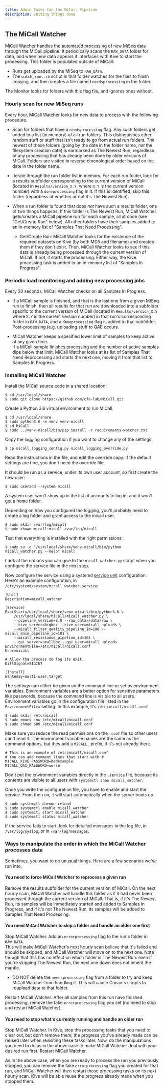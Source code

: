 ```yaml
---
title: Admin Tasks for the MiCall Pipeline
description: Getting things done
---
```


## The MiCall Watcher ##

MiCall Watcher handles the automated processing of new MiSeq data
through the MiCall pipeline.  It periodically scans the `RAW_DATA` folder for data,
and when new data appears it interfaces with Kive to start the processing.
This folder is populated outside of MiCall:

* Runs get uploaded by the MiSeq to `RAW_DATA`.
* The `watch_runs.rb` script in that folder watches for the files to finish
    copying, and then creates a file named `needsprocessing` in the folder.

The Monitor looks for folders with this flag file, and ignores ones
without.

### Hourly scan for new MiSeq runs ###

Every hour, MiCall Watcher looks for new data to process with the following procedure.

* Scan for folders that have a `needsprocessing` flag.  Any such folders get added 
to a list (in memory) of all run folders.  This distinguishes other random stuff or 
stuff that isn't ready to go from actual run folders.  The newest of these folders 
(going by the date in the folder name, *not* the filesystem creation date) is 
earmarked as The Newest Run, regardless of any processing that has already been 
done by older versions of MiCall.  Folders are visited in reverse chronological 
order based on the date in the folder name.

* Iterate through the run folder list in memory.  For each run folder, look for a 
results subfolder corresponding to the current version of MiCall (located in
`Results/version_X.Y`, where `X.Y` is the current version number) with a 
`doneprocessing` flag in it.  If this is identified, skip this folder (regardless 
of whether or not it's The Newest Run).

* When a run folder is found that does *not* have such a results folder, one of 
two things happens.  If this folder is The Newest Run, MiCall Watcher gets/creates a MiCall 
pipeline run for each sample, all at once (see "Get/Create Run" below).  All other 
folders have their samples added to an in-memory list of "Samples That Need Processing".
   
    * Get/Create Run: MiCall Watcher looks for the existence of the required datasets on Kive 
    (by both MD5 and filename) and creates them if they don't exist.  Then, MiCall Watcher 
    looks to see if this data is already being processed through the current version of 
    MiCall.  If not, it starts the processing.  Either way, the Kive processing task
    is added to an in-memory list of "Samples In Progress".
    
### Periodic load monitoring and adding new processing jobs ###

Every 30 seconds, MiCall Watcher checks on all Samples In Progress.

* If a MiCall sample is finished, and that is the last one from a given MiSeq run to 
finish, then all results for that run are downloaded into a subfolder specific to the 
current version of MiCall (located in `Results/version_X.Y` where `X.Y` is the current 
version number) in that run's corresponding folder in `RAW_DATA`, and a `doneprocessing` 
flag is added to that subfolder.  Post-processing (e.g. uploading stuff to QAI) occurs.

* MiCall Watcher keeps a specified lower limit of samples to keep active at any given time.  
If a MiCall sample finishes processing and the number of active samples dips below 
that limit, MiCall Watcher looks at its list of Samples That Need Reprocessing and starts 
the next one, moving it from that list to Samples In Progress.

### Installing MiCall Watcher ###
Install the MiCall source code in a shared location:

    $ cd /usr/local/share
    $ sudo git clone https://github.com/cfe-lab/MiCall.git

Create a Python 3.6 virtual environment to run MiCall.

    $ cd /usr/local/share
    $ sudo python3.6 -m venv venv-micall
    $ cd MiCall
    $ sudo ../venv-micall/bin/pip install -r requirements-watcher.txt

Copy the logging configuration if you want to change any of the settings.

    $ cp micall_logging_config.py micall_logging_override.py

Read the instructions in the file, and edit the override copy. If the default
settings are fine, you don't need the override file.

It should be run as a service, under its own user account, so first create the
new user:

    $ sudo useradd --system micall

A system user won't show up in the list of accounts to log in, and it won't get
a home folder.

Depending on how you configured the logging, you'll probably need to create a
log folder and grant access to the micall user.

    $ sudo mkdir /var/log/micall
    $ sudo chown micall:micall /var/log/micall

Test that everything is installed with the right permissions:

    $ sudo su -c "/usr/local/share/venv-micall/bin/python micall_watcher.py --help" micall 

Look at the options you can give to the `micall_watcher.py` script when you
configure the service file in the next step.

Now configure the service using a systemd [service unit] configuration.
Here's an example configuration, in `/etc/systemd/system/micall_watcher.service`:

    [Unit]
    Description=micall_watcher
    
    [Service]
    ExecStart=/usr/local/share/venv-micall/bin/python3.6 \
        /usr/local/share/MiCall/micall_watcher.py \
        --pipeline_version=8.0 --raw_data=/data/raw \
        --kive_server=bigbox --kive_user=micall_uploads \
        --micall_filter_quality_pipeline_id=100 --micall_main_pipeline_id=101 \
        --micall_resistance_pipeline_id=102 \
        --qai_server=smallbox --qai_user=micall_uploads
    EnvironmentFile=/etc/micall/micall.conf
    User=micall
    
    # Allow the process to log its exit.
    KillSignal=SIGINT
    
    [Install]
    WantedBy=multi-user.target

The settings can either be given on the command line or set as
environment variables. Environment variables are a better option for
sensitive parameters like passwords, because the command line is visible to all
users. Environment variables go in the configuration file listed in the
`EnvironmentFile=` setting. In this example, it's `/etc/micall/micall.conf`

    $ sudo mkdir /etc/micall
    $ sudo emacs -nw /etc/micall/micall.conf
    $ sudo chmod 600 /etc/micall/micall.conf

Make sure you reduce the read permissions on the `.conf` file so
other users can't read it. The environment variable names are the same as the
command options, but they add a `MICALL_` prefix, if it's not already there.

    # This is an example of /etc/micall/micall.conf
    # You can add comment lines that start with #
    MICALL_KIVE_PASSWORD=badexample
    MICALL_QAI_PASSWORD=worse

Don't put the environment variables directly in the `.service` file, because
its contents are visible to all users with `systemctl show micall_watcher`.

Once you write the configuration file, you
have to enable and start the service. From then on, it will start automatically
when the server boots up.

    $ sudo systemctl daemon-reload
    $ sudo systemctl enable micall_watcher
    $ sudo systemctl start micall_watcher
    $ sudo systemctl status micall_watcher

If the service fails to start, look for detailed messages in the log file, in
`/var/log/syslog`, or in `/var/log/messages`.

[service unit]: https://www.freedesktop.org/software/systemd/man/systemd.service.html

### Ways to manipulate the order in which the MiCall Watcher processes data ###
Sometimes, you want to do unusual things. Here are a few scenarios we've run into.

#### You need to force MiCall Watcher to reprocess a given run ####
Remove the results subfolder for the current version of 
MiCall.  On the next hourly scan, MiCall Watcher will handle this 
folder as if it had never been processed through the current version of MiCall.  That 
is, if it's The Newest Run, its samples will be immediately started and added to 
Samples In Progress, and if it's not The Newest Run, its samples will be added to 
Samples That Need Processing.

#### You need MiCall Watcher to skip a folder and handle an older one first ####
Stop MiCall Watcher.  Add an `errorprocessing` flag to the run's folder in `RAW_DATA`.  
This will make MiCall Watcher's next hourly scan believe that it's failed and should be 
skipped, and MiCall Watcher will move on to the next one.  Note though that this has no 
effect on which folder is The Newest Run: even if you're skipping The Newest Run, 
the next one down does not inherit the mantle.

* DO NOT delete the `needsprocessing` flag from a folder to try and keep MiCall Watcher from 
handling it.  This will cause Conan's scripts to reupload data to that folder.  

Restart MiCall Watcher.  After all samples from this run have finished processing, 
remove the fake `errorprocessing` flag you set (no need to stop and restart MiCall Watcher).

#### You need to stop what's currently running and handle an older run ####
Stop MiCall Watcher.  In Kive, stop the processing tasks that you need to clear out, 
but don't remove them; the progress you've already made can be reused later when 
revisiting these tasks later.  Now, do the manipulations you need to do as in the
above case to make MiCall Watcher deal with your desired run first.  Restart MiCall Watcher.

As in the above case, when you are ready to process the run you previously stopped,
you can remove the fake `errorprocessing` flag you created for that run, and MiCall Watcher
will then restart those processing tasks on its next hourly scan.  Kive will be able 
reuse the progress already made when you stopped them.
